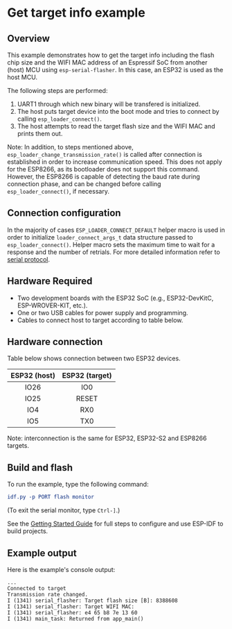 # Get target info example

## Overview

This example demonstrates how to get the target info including the flash chip size and the WIFI MAC address of an Espressif SoC from another (host) MCU using `esp-serial-flasher`. In this case, an ESP32 is used as the host MCU.

The following steps are performed:

1. UART1 through which new binary will be transfered is initialized.
2. The host puts target device into the boot mode and tries to connect by calling `esp_loader_connect()`.
3. The host attempts to read the target flash size and the WIFI MAC and prints them out.

Note: In addition, to steps mentioned above, `esp_loader_change_transmission_rate()`  is called after connection is established in order to increase communication speed. This does not apply for the ESP8266, as its bootloader does not support this command. However, the ESP8266 is capable of detecting the baud rate during connection phase, and can be changed before calling `esp_loader_connect()`, if necessary.

## Connection configuration

In the majority of cases `ESP_LOADER_CONNECT_DEFAULT` helper macro is used in order to initialize `loader_connect_args_t` data structure passed to `esp_loader_connect()`. Helper macro sets the maximum time to wait for a response and the number of retrials. For more detailed information refer to [serial protocol](https://docs.espressif.com/projects/esptool/en/latest/esp32s3/advanced-topics/serial-protocol.html).

## Hardware Required

* Two development boards with the ESP32 SoC (e.g., ESP32-DevKitC, ESP-WROVER-KIT, etc.).
* One or two USB cables for power supply and programming.
* Cables to connect host to target according to table below.

## Hardware connection

Table below shows connection between two ESP32 devices.

| ESP32 (host) | ESP32 (target) |
|:------------:|:--------------:|
|    IO26      |      IO0       |
|    IO25      |     RESET      |
|    IO4       |      RX0       |
|    IO5       |      TX0       |

Note: interconnection is the same for ESP32, ESP32-S2 and ESP8266 targets.

## Build and flash

To run the example, type the following command:

```CMake
idf.py -p PORT flash monitor
```

(To exit the serial monitor, type ``Ctrl-]``.)

See the [Getting Started Guide](https://docs.espressif.com/projects/esp-idf/en/stable/esp32/index.html) for full steps to configure and use ESP-IDF to build projects.

## Example output

Here is the example's console output:

```
...
Connected to target
Transmission rate changed.
I (1341) serial_flasher: Target flash size [B]: 8388608
I (1341) serial_flasher: Target WIFI MAC:
I (1341) serial_flasher: e4 65 b8 7e 13 60
I (1341) main_task: Returned from app_main()
```
